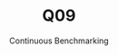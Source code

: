 ---
layout: docu
title: Q09
subtitle: Continuous Benchmarking
selected: TPC-H
expanded: Benchmarking
benchmark: /individual_results/Q09.html
---